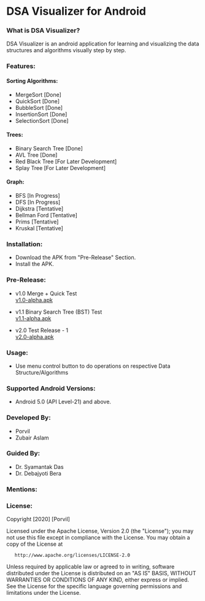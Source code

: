 # DSA Visualizer for Android

### What is DSA Visualizer?
DSA Visualizer is an android application for learning and visualizing the data structures and algorithms visually step by step.

### Features:

#### Sorting Algorithms:
- MergeSort [Done]
- QuickSort [Done]
- BubbleSort [Done]
- InsertionSort [Done]
- SelectionSort [Done]
#### Trees:
- Binary Search Tree [Done]
- AVL Tree [Done]
- Red Black Tree [For Later Development]
- Splay Tree [For Later Development]
#### Graph:
- BFS [In Progress]
- DFS [In Progress]
- Dijkstra [Tentative]
- Bellman Ford [Tentative]
- Prims [Tentative]
- Kruskal [Tentative]

### Installation:

- Download the APK from "Pre-Release" Section.
- Install the APK.

### Pre-Release:

- v1.0 Merge + Quick Test\
[v1.0-alpha.apk](https://github.com/Porvil/DSA_Visualizer_Android/releases/download/v1.0-alpha/v1.0-alpha.apk)
 
- v1.1 Binary Search Tree (BST) Test\
[v1.1-alpha.apk](https://github.com/Porvil/DSA_Visualizer_Android/releases/download/v1.1-alpha/v1.1-alpha.apk)

- v2.0 Test Release - 1\
[v2.0-alpha.apk](https://github.com/Porvil/DSA_Visualizer_Android/releases/download/v2.0-alpha/v2.0-alpha.apk)


### Usage:
- Use menu control button to do operations on respective Data Structure/Algorithms

### Supported Android Versions:
- Android 5.0 (API Level-21) and above.

### Developed By:
- Porvil
- Zubair Aslam

### Guided By:
- Dr. Syamantak Das
- Dr. Debajyoti Bera

### Mentions: 

### License:
Copyright [2020] [Porvil]

   Licensed under the Apache License, Version 2.0 (the "License");
   you may not use this file except in compliance with the License.
   You may obtain a copy of the License at

       http://www.apache.org/licenses/LICENSE-2.0

   Unless required by applicable law or agreed to in writing, software
   distributed under the License is distributed on an "AS IS" BASIS,
   WITHOUT WARRANTIES OR CONDITIONS OF ANY KIND, either express or implied.
   See the License for the specific language governing permissions and
   limitations under the License.
